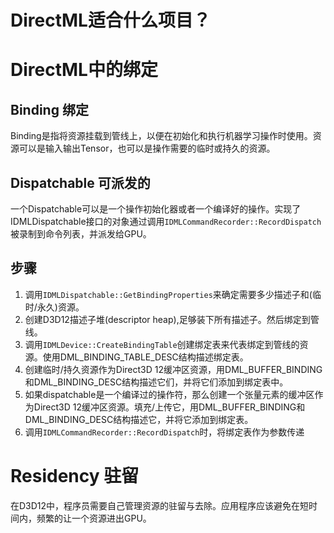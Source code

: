 # DirectML适合什么项目？
# DirectML中的绑定
## Binding 绑定
Binding是指将资源挂载到管线上，以便在初始化和执行机器学习操作时使用。资源可以是输入输出Tensor，也可以是操作需要的临时或持久的资源。
## Dispatchable 可派发的
一个Dispatchable可以是一个操作初始化器或者一个编译好的操作。实现了IDMLDispatchable接口的对象通过调用`IDMLCommandRecorder::RecordDispatch`被录制到命令列表，并派发给GPU。
## 步骤
1. 调用`IDMLDispatchable::GetBindingProperties`来确定需要多少描述子和(临时/永久)资源。
2. 创建D3D12描述子堆(descriptor heap),足够装下所有描述子。然后绑定到管线。
3. 调用`IDMLDevice::CreateBindingTable`创建绑定表来代表绑定到管线的资源。使用DML_BINDING_TABLE_DESC结构描述绑定表。
4. 创建临时/持久资源作为Direct3D 12缓冲区资源，用DML_BUFFER_BINDING和DML_BINDING_DESC结构描述它们，并将它们添加到绑定表中。
5. 如果dispatchable是一个编译过的操作符，那么创建一个张量元素的缓冲区作为Direct3D 12缓冲区资源。填充/上传它，用DML_BUFFER_BINDING和DML_BINDING_DESC结构描述它，并将它添加到绑定表。
6. 调用`IDMLCommandRecorder::RecordDispatch`时，将绑定表作为参数传递
# Residency 驻留
在D3D12中，程序员需要自己管理资源的驻留与去除。应用程序应该避免在短时间内，频繁的让一个资源进出GPU。
